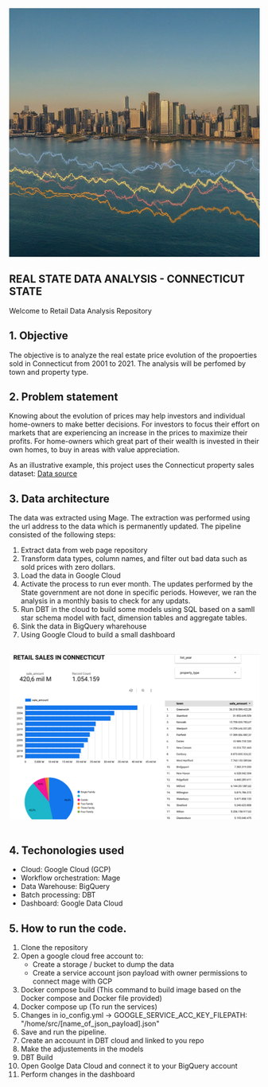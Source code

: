 <div>
  <img src="https://raw.githubusercontent.com/hsviscarra/RealEstateAnalysis/main/Static_files/retail_image.jpeg" style="width: 100%; height: 500px;">
</div>

## REAL STATE DATA ANALYSIS - CONNECTICUT STATE

Welcome to Retail Data Analysis Repository 




## 1. Objective

The objective is to analyze the real estate price evolution of the propoerties sold in Connecticut from 2001 to 2021. The analysis will be perfomed by town and property type.


## 2. Problem statement

Knowing about the evolution of prices may help investors and individual home-owners to make better decisions. 
For investors to focus their effort on markets that are experiencing an increase in the prices to maximize their profits.
For home-owners which great part of their wealth is invested in their own homes, to buy in areas with value appreciation.

As an illustrative example, this project uses the Connecticut property sales dataset:
[Data source](https://catalog.data.gov/dataset/real-estate-sales-2001-2018)


## 3. Data architecture 

The data was extracted using Mage. The extraction was performed using the url address to the data which is permanently updated. The pipeline consisted of the following steps:
1. Extract data from web page repository
2. Transform data types, column names, and filter out bad data such as sold prices with zero dollars.
3. Load the data in Google Cloud
4. Activate the process to run ever month. The updates performed by the State government are not done in specific periods. However, we ran the analysis in a monthly basis to check for any updats.
5. Run DBT in the cloud to build some models using SQL based on a samll star schema model with fact, dimension tables and aggregate tables.
6. Sink the data in BigQuery wharehouse
8. Using Google Cloud to build a small dashboard
<br>
<div>
<img src="https://raw.githubusercontent.com/hsviscarra/RealEstateAnalysis/main/Static_files/Dashboard%20example.png"
</div>
<br>
<br>


## 4. Techonologies used
- Cloud: Google Cloud (GCP)
- Workflow orchestration: Mage
- Data Warehouse: BigQuery
- Batch processing: DBT
- Dashboard: Google Data Cloud

## 5. How to run the code.
1. Clone the repository
2. Open a google cloud free account to:
   - Create a storage / bucket to dump the data
   - Create a service account json payload with owner permissions to connect mage with GCP
3. Docker compose build (This command to build image based on the Docker compose and Docker file provided)
4. Docker compose up (To run the services)
5. Changes in io_config.yml -> GOOGLE_SERVICE_ACC_KEY_FILEPATH: "/home/src/[name_of_json_payload].json"
6. Save and run the pipeline.
7. Create an accouunt in DBT cloud and linked to you repo
8. Make the adjustements in the models
9. DBT Build
10. Open Goolge Data Cloud and connect it to your BigQuery account
11. Perform changes in the dashboard
